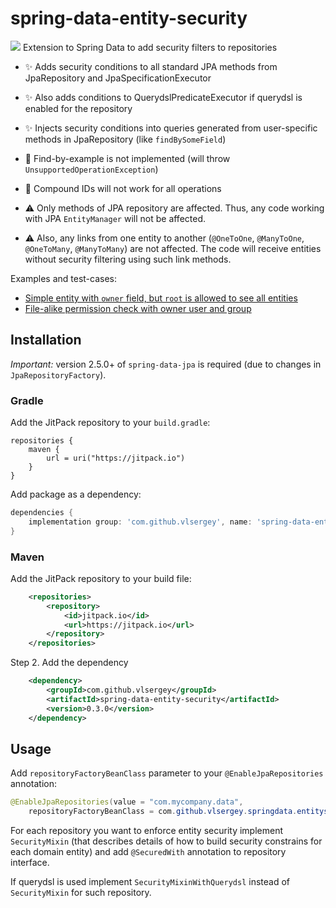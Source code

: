 # spring-data-entity-security
[![](https://jitpack.io/v/vlsergey/spring-data-entity-security.svg)](https://jitpack.io/#vlsergey/spring-data-entity-security)
Extension to Spring Data to add security filters to repositories

- ✨ Adds security conditions to all standard JPA methods from JpaRepository and JpaSpecificationExecutor
- ✨ Also adds conditions to QuerydslPredicateExecutor if querydsl is enabled for the repository
- ✨ Injects security conditions into queries generated from user-specific methods in JpaRepository (like `findBySomeField`)


- 🚧 Find-by-example is not implemented (will throw `UnsupportedOperationException`)
- 🚧 Compound IDs will not work for all operations


- ⚠️ Only methods of JPA repository are affected. Thus, any code working with JPA `EntityManager` will not be affected.
- ⚠️ Also, any links from one entity to another (`@OneToOne`, `@ManyToOne`, `@OneToMany`, `@ManyToMany`) are not affected. The code will receive entities without security filtering using such link methods.  

Examples and test-cases:
* [Simple entity with `owner` field, but `root` is allowed to see all entities](https://github.com/vlsergey/spring-data-entity-security/tree/master/src/test/java/com/github/vlsergey/springdata/entitysecurity/owned)
* [File-alike permission check with owner user and group](https://github.com/vlsergey/spring-data-entity-security/tree/master/src/test/java/com/github/vlsergey/springdata/entitysecurity/noquerydsl)

## Installation

_Important:_ version 2.5.0+ of `spring-data-jpa` is required (due to changes in `JpaRepositoryFactory`).

### Gradle

Add the JitPack repository to your `build.gradle`:

```grooxmlvy
repositories {
    maven {
        url = uri("https://jitpack.io")
    }
}
```

Add package as a dependency:

```groovy
dependencies {
    implementation group: 'com.github.vlsergey', name: 'spring-data-entity-security', version: '0.3.0'
}
```

### Maven
Add the JitPack repository to your build file:

```xml
    <repositories>
        <repository>
            <id>jitpack.io</id>
            <url>https://jitpack.io</url>
        </repository>
    </repositories>
```

Step 2. Add the dependency

```xml
    <dependency>
        <groupId>com.github.vlsergey</groupId>
        <artifactId>spring-data-entity-security</artifactId>
        <version>0.3.0</version>
    </dependency>
```

## Usage

Add `repositoryFactoryBeanClass` parameter to your `@EnableJpaRepositories` annotation:
```java
@EnableJpaRepositories(value = "com.mycompany.data",
    repositoryFactoryBeanClass = com.github.vlsergey.springdata.entitysecurity.SecuredJpaRepositoryFactoryBean.class)
```

For each repository you want to enforce entity security implement `SecurityMixin` (that describes details of how to build security constrains for each domain entity) and add `@SecuredWith` annotation to repository interface.

If querydsl is used implement `SecurityMixinWithQuerydsl` instead of `SecurityMixin` for such repository.

